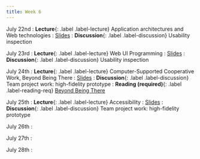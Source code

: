 ```yaml
---
title: Week 6
---
```


<!-- prettier-ignore-start -->

July 22nd
: **Lecture**{: .label .label-lecture} Application architectures and Web technologies
  : [Slides](https://bcourses.berkeley.edu/courses/1535376/files/folder/lectures?preview=89229243)
: **Discussion**{: .label .label-discussion} Usability inspection

July 23rd
: **Lecture**{: .label .label-lecture} Web UI Programming
  : [Slides](https://bcourses.berkeley.edu/courses/1535376/files/folder/lectures?preview=89229346)
: **Discussion**{: .label .label-discussion} Usability inspection

July 24th
: **Lecture**{: .label .label-lecture} Computer-Supported Cooperative Work, Beyond Being There
  : [Slides](https://bcourses.berkeley.edu/courses/1535376/files/folder/lectures?preview=89229396)
: **Discussion**{: .label .label-discussion} Team project work: high-fidelity prototype
: **Reading (required)**{: .label .label-reading-req} [Beyond Being There](https://worrydream.com/refs/Hollan_1992_-_Beyond_Being_There.pdf)

July 25th
: **Lecture**{: .label .label-lecture} Accessibility
  : [Slides](https://bcourses.berkeley.edu/courses/1535376/files/folder/lectures?preview=89229420)
: **Discussion**{: .label .label-discussion} Team project work: high-fidelity prototype

July 26th
: 

July 27th
:

July 28th
:

<!-- prettier-ignore-end -->
